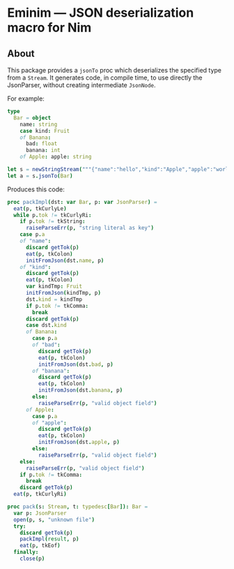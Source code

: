 # Eminim — JSON deserialization macro for Nim

## About

This package provides a ``jsonTo`` proc which deserializes the specified type from a ``Stream``. It
generates code, in compile time, to use directly the JsonParser, without creating intermediate `JsonNode`.

For example:

```nim
type
  Bar = object
    name: string
    case kind: Fruit
    of Banana:
      bad: float
      banana: int
    of Apple: apple: string

let s = newStringStream("""{"name":"hello","kind":"Apple","apple":"world"}""")
let a = s.jsonTo(Bar)
```

Produces this code:

```nim
proc packImpl(dst: var Bar, p: var JsonParser) =
  eat(p, tkCurlyLe)
  while p.tok != tkCurlyRi:
    if p.tok != tkString:
      raiseParseErr(p, "string literal as key")
    case p.a
    of "name":
      discard getTok(p)
      eat(p, tkColon)
      initFromJson(dst.name, p)
    of "kind":
      discard getTok(p)
      eat(p, tkColon)
      var kindTmp: Fruit
      initFromJson(kindTmp, p)
      dst.kind = kindTmp
      if p.tok != tkComma:
        break
      discard getTok(p)
      case dst.kind
      of Banana:
        case p.a
        of "bad":
          discard getTok(p)
          eat(p, tkColon)
          initFromJson(dst.bad, p)
        of "banana":
          discard getTok(p)
          eat(p, tkColon)
          initFromJson(dst.banana, p)
        else:
          raiseParseErr(p, "valid object field")
      of Apple:
        case p.a
        of "apple":
          discard getTok(p)
          eat(p, tkColon)
          initFromJson(dst.apple, p)
        else:
          raiseParseErr(p, "valid object field")
    else:
      raiseParseErr(p, "valid object field")
    if p.tok != tkComma:
      break
    discard getTok(p)
  eat(p, tkCurlyRi)

proc pack(s: Stream, t: typedesc[Bar]): Bar =
  var p: JsonParser
  open(p, s, "unknown file")
  try:
    discard getTok(p)
    packImpl(result, p)
    eat(p, tkEof)
  finally:
    close(p)
```
